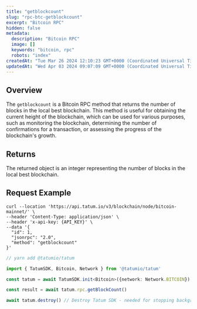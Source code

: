 ```yaml
---
title: "getblockcount"
slug: "rpc-btc-getblockcount"
excerpt: "Bitcoin RPC"
hidden: false
metadata: 
  description: "Bitcoin RPC"
  image: []
  keywords: "bitcoin, rpc"
  robots: "index"
createdAt: "Tue Mar 26 2024 12:10:23 GMT+0000 (Coordinated Universal Time)"
updatedAt: "Wed Apr 03 2024 09:07:09 GMT+0000 (Coordinated Universal Time)"
---
```

## Overview

The `getblockcount` is a Bitcoin RPC method that returns the number of blocks in the local best blockchain. This method is useful for obtaining the current height of the blockchain, which can be used for various purposes, such as monitoring the blockchain, determining the number of confirmations for a transaction, or assessing the progress of the blockchain's growth.

## Returns

The returned object is an integer representing the number of blocks in the local best blockchain.

## Request Example

```curl cURL
curl --location 'https://api.tatum.io/v3/blockchain/node/bitcoin-mainnet/' \
--header 'Content-Type: application/json' \
--header 'x-api-key: {API_KEY}' \
--data '{
  "id": 1,
  "jsonrpc": "2.0",
  "method": "getblockcount"
}'
```
```typescript JS SDK
// yarn add @tatumio/tatum

import { TatumSDK, Bitcoin, Network } from '@tatumio/tatum'

const tatum = await TatumSDK.init<Bitcoin>({network: Network.BITCOIN})

const result = await tatum.rpc.getBlockCount()

await tatum.destroy() // Destroy Tatum SDK - needed for stopping background jobs
```

